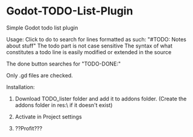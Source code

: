 # Godot-TODO-List-Plugin
Simple Godot todo list plugin

Usage:
Click to do to search for lines formatted as such: "#TODO: Notes about stuff"
The todo part is not case sensitive
The syntax of what constitutes a todo line is easily modified or extended in the source

The done button searches for "TODO-DONE:"

Only .gd files are checked.

Installation:

1. Download  TODO_lister folder and add it to addons folder. (Create the addons folder in res:\\ if it doesn't exist)

2. Activate in Project settings

3. ??Profit???
